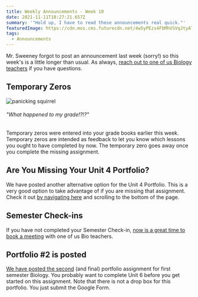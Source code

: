 ```yaml
---
title: Weekly Announcements - Week 10
date: 2021-11-11T18:27:21.657Z
summary: '"Hold up, I have to read these announcements real quick."'
featuredImage: https://cdn.mos.cms.futurecdn.net/4w5yPEzs4FbMhVSVqJtyAT-970-80.jpg.webp
tags:
  - Announcements
---
```

Mr. Sweeney forgot to post an announcement last week (sorry!) so this week's is a little longer than usual. As always, [reach out to one of us Biology teachers](/contact) if you have questions.

## Temporary Zeros

![panicking squirrel](https://cdn.mos.cms.futurecdn.net/4w5yPEzs4FbMhVSVqJtyAT-970-80.jpg.webp)

###### "What happened to my grade!?!?"

Temporary zeros were entered into your grade books earlier this week. Temporary zeros are intended as feedback to let you know which lessons you ought to have completed by now. The temporary zero goes away once you complete the missing assignment.

## Are You Missing Your Unit 4 Portfolio?

We have posted another alternative option for the Unit 4 Portfolio. This is a very good option to take advantage of if you are missing that assignment. Check it out [by navigating here](/posts/homeostasis-portfolio-(portfolio-1)/) and scrolling to the bottom of the page.

## Semester Check-ins

If you have not completed your Semester Check-in, [now is a great time to book a meeting](/contact) with one of us Bio teachers.

## Portfolio #2 is posted

[We have posted the second](/posts/henrietta-lacks-webquest-(portfolio-2)/) (and final) portfolio assignment for first semester Biology. You probably want to complete Unit 6 before you get started on this assignment. Note that there is not a drop box for this portfolio. You just submit the Google Form.